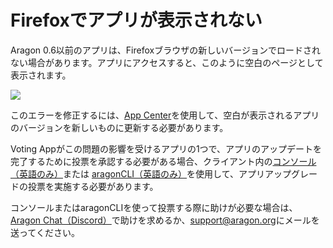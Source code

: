 # Firefoxでアプリが表示されない

Aragon 0.6以前のアプリは、Firefoxブラウザの新しいバージョンでロードされない場合があります。アプリにアクセスすると、このように空白のページとして表示されます。

![](https://d33v4339jhl8k0.cloudfront.net/docs/assets/5c98a4fe0428633d2cf3fcf7/images/5e750f8e2c7d3a7e9ae98791/file-3c4P5am8OL.png)

このエラーを修正するには、[App Center](../../../products/aragon-client/explore-template-dao/system-setting/app-center.md)を使用して、空白が表示されるアプリのバージョンを新しいものに更新する必要があります。

Voting Appがこの問題の影響を受けるアプリの1つで、アプリのアップデートを完了するために投票を承認する必要がある場合、クライアント内の[コンソール（英語のみ）](https://github.com/aragon/client/blob/master/docs/CONSOLE.md#power-user-console)または [aragonCLI（英語のみ）](https://github.com/aragon/aragon-cli)を使用して、アプリアップグレードの投票を実施する必要があります。

コンソールまたはaragonCLIを使って投票する際に助けが必要な場合は、[Aragon Chat（Discord）](https://discord.com/invite/aragon)で助けを求めるか、[support@aragon.org](https://secure.helpscout.net/mailbox/b3f2f8de3c191a09/2804751/)にメールを送ってください。

